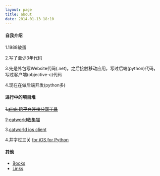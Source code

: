 ```yaml
---
layout: page
title: about
date: 2014-01-13 18:10
---
```


#### 自我介绍

1.1988破蛋

2.写了至少3年代码

3.先是外包写Website代码(.net)，之后接触移动应用，写过后端(python)代码，写过客户端(objective-c)代码

4.现在在做后端开发(python多)


#### 进行中的项目堆

~~1.[slink 跨平台连接分享工具](http://slink.sinaapp.com)~~

~~2.[catworld收集猫](http://catworld.sinaapp.com)~~

3.[catworld ios client](https://github.com/snowleung/ImagesC)

4.井字过三关 [for iOS](https://github.com/snowleung/jinziqi),[for Python](https://gist.github.com/snowleung/9745538)


#### 其他

* [Books](/books)
* [Links](/links)
